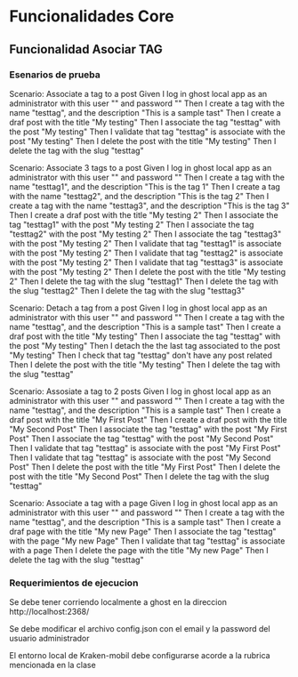 # Funcionalidades Core
## Funcionalidad Asociar TAG
### Esenarios de prueba
  Scenario: Associate a tag to a post
    Given I log in ghost local app as an administrator with this user "<EMAIL>" and password "<PASSWORD>"
    Then I create a tag with the name  "testtag", and the description "This is a sample tast"
    Then I create a draf post with the title "My testing"
    Then I associate the tag "testtag" with the post "My testing"
    Then I validate that tag "testtag" is associate with the post "My testing"
    Then I delete the post with the title "My testing"
    Then I delete the tag with the slug "testtag"

  Scenario: Associate 3 tags to a post
    Given I log in ghost local app as an administrator with this user "<EMAIL>" and password "<PASSWORD>"
    Then I create a tag with the name  "testtag1", and the description "This is the tag 1"
    Then I create a tag with the name  "testtag2", and the description "This is the tag 2"
    Then I create a tag with the name  "testtag3", and the description "This is the tag 3"
    Then I create a draf post with the title "My testing 2"
    Then I associate the tag "testtag1" with the post "My testing 2"
    Then I associate the tag "testtag2" with the post "My testing 2"
    Then I associate the tag "testtag3" with the post "My testing 2"
    Then I validate that tag "testtag1" is associate with the post "My testing 2"
    Then I validate that tag "testtag2" is associate with the post "My testing 2"
    Then I validate that tag "testtag3" is associate with the post "My testing 2"
    Then I delete the post with the title "My testing 2"
    Then I delete the tag with the slug "testtag1"
    Then I delete the tag with the slug "testtag2"
    Then I delete the tag with the slug "testtag3"

  Scenario: Detach a tag from a post
    Given I log in ghost local app as an administrator with this user "<EMAIL>" and password "<PASSWORD>"
    Then I create a tag with the name  "testtag", and the description "This is a sample tast"
    Then I create a draf post with the title "My testing"
    Then I associate the tag "testtag" with the post "My testing"
    Then I detach the the last tag associated to the post "My testing"
    Then I check that tag "testtag" don't have any post related
    Then I delete the post with the title "My testing"
    Then I delete the tag with the slug "testtag"

  Scenario: Assosiate a tag to 2 posts
    Given I log in ghost local app as an administrator with this user "<EMAIL>" and password "<PASSWORD>"
    Then I create a tag with the name  "testtag", and the description "This is a sample tast"
    Then I create a draf post with the title "My First Post"
    Then I create a draf post with the title "My Second Post"
    Then I associate the tag "testtag" with the post "My First Post"
    Then I associate the tag "testtag" with the post "My Second Post"
    Then I validate that tag "testtag" is associate with the post "My First Post"
    Then I validate that tag "testtag" is associate with the post "My Second Post"
    Then I delete the post with the title "My First Post"
    Then I delete the post with the title "My Second Post"
    Then I delete the tag with the slug "testtag"

  Scenario: Associate a tag with a page
    Given I log in ghost local app as an administrator with this user "<EMAIL>" and password "<PASSWORD>"
    Then I create a tag with the name  "testtag", and the description "This is a sample tast"
    Then I create a draf page with the title "My new Page"
    Then I associate the tag "testtag" with the page "My new Page"
    Then I validate that tag "testtag" is associate with a page
    Then I delete the page with the title "My new Page"
    Then I delete the tag with the slug "testtag"

### Requerimientos de ejecucion
Se debe tener corriendo localmente a ghost en la direccion http://localhost:2368/

Se debe modificar el archivo config.json con el email y la password del usuario administrador

El entorno local de Kraken-mobil debe configurarse acorde a la rubrica mencionada en la clase